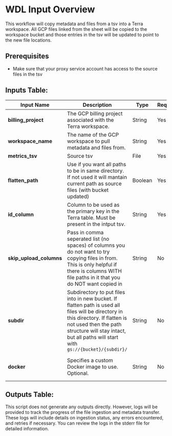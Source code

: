 # WDL Input Overview
This workflow will copy metadata and files from a tsv into a Terra workspace. All GCP files linked from the sheet will be copied to the workspace bucket and those entries in the tsv will be updated to point to the new file locations.

## Prerequisites
* Make sure that your proxy service account has access to the source files in the tsv

## Inputs Table:
| Input Name              | Description                                                                                                                                                                                                                                   | Type    | Required | Default                                                                                     |
|-------------------------|-----------------------------------------------------------------------------------------------------------------------------------------------------------------------------------------------------------------------------------------------|---------|----------|---------------------------------------------------------------------------------------------|
| **billing_project**     | The GCP billing project associated with the Terra workspace.                                                                                                                                                                                  | String  | Yes      | N/A                                                                                         |
| **workspace_name**      | The name of the GCP workspace to pull metadata and files from.                                                                                                                                                                                | String  | Yes      | N/A                                                                                         |
| **metrics_tsv**         | Source tsv                                                                                                                                                                                                                                    | File    | Yes      | N/A                                                                                         |
| **flatten_path**        | Use if you want all paths to be in same directory. If not used it will mantain current path as source files (with bucket updated)                                                                                                             | Boolean | Yes      | N/A                                                                                         |
| **id_column**           | Column to be used as the primary key in the Terra table. Must be present in the intput tsv.                                                                                                                                                   | String  | Yes      | N/A                                                                                         |
| **skip_upload_columns** | Pass in comma seperated list (no spaces) of columns you do not want to try copying files in from. This is only helpful if there is columns WITH file paths in it that you do NOT want copied in                                               | String  | No       | N/A                                                                                         |
| **subdir**              | Subdirectory to put files into in new bucket. If flatten path is used all files will be directory in this directory. If flatten is not used then the path structure will stay intact, but all paths will start with `gs://{bucket}/{subdir}/` | String  | No       | N/A                                                                                         |
| **docker**              | Specifies a custom Docker image to use. Optional.                                                                                                                                                                                             | String  | No       | us-central1-docker.pkg.dev/operations-portal-427515/ops-toolbox/ops_terra_utils_slim:latest |


## Outputs Table:
This script does not generate any outputs directly. However, logs will be provided to track the progress of the file ingestion and metadata transfer. These logs will include details on ingestion status, any errors encountered, and retries if necessary. You can review the logs in the stderr file for detailed information.
